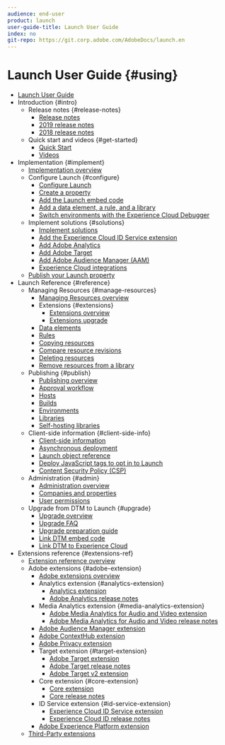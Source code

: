 ```yaml
---
audience: end-user
product: launch
user-guide-title: Launch User Guide
index: no
git-repo: https://git.corp.adobe.com/AdobeDocs/launch.en
---
```


# Launch User Guide {#using}

* [Launch User Guide](overview.md)
* Introduction {#intro}
  * Release notes {#release-notes}
    * [Release notes](release-notes/current.md)
    * [2019 release notes](release-notes/2019-release-notes.md)
    * [2018 release notes](release-notes/2018-release-notes.md)
  * Quick start and videos {#get-started}
    * [Quick Start](quick-start/quick-start.md)
    * [Videos](quick-start/videos.md)
* Implementation {#implement}
  * [Implementation overview](getting-started/overview.md)
  * Configure Launch {#configure}
    * [Configure Launch](getting-started/general-launch-configuration-and-settings/overview.md)
    * [Create a property](getting-started/general-launch-configuration-and-settings/create-a-property.md)
    * [Add the Launch embed code](getting-started/general-launch-configuration-and-settings/implement-the-launch-install-code.md)
    * [Add a data element, a rule, and a library](getting-started/general-launch-configuration-and-settings/add-data-elements-and-rules.md)
    * [Switch environments with the Experience Cloud Debugger](getting-started/general-launch-configuration-and-settings/switch-environments-with-launch-command.md)
  * Implement solutions {#solutions}
    * [Implement solutions](getting-started/implement-solutions/overview.md)
    * [Add the Experience Cloud ID Service extension](getting-started/implement-solutions/idservice-save.md)
    * [Add Adobe Analytics](getting-started/implement-solutions/add-adobe-analytics.md)
    * [Add Adobe Target](getting-started/implement-solutions/add-adobe-target.md)
    * [Add Adobe Audience Manager \(AAM\)](getting-started/implement-solutions/add-adobe-audience-manager-aam.md)
    * [Experience Cloud integrations](getting-started/implement-solutions/experience-cloud-integrations.md)
  * [Publish your Launch property](getting-started/validate-and-publish.md)
* Launch Reference {#reference}
  * Managing Resources {#manage-resources}
    * [Managing Resources overview](launch-reference/managing-resources/overview.md)
    * Extensions {#extensions}
      * [Extensions overview](launch-reference/managing-resources/extensions/overview.md)
      * [Extensions upgrade](launch-reference/managing-resources/extensions/extension-upgrade.md)
    * [Data elements](launch-reference/managing-resources/data-elements.md)
    * [Rules](launch-reference/managing-resources/rules.md)
    * [Copying resources](launch-reference/managing-resources/copying-resources.md)
    * [Compare resource revisions](launch-reference/managing-resources/compare-resource-revisions.md)
    * [Deleting resources](launch-reference/managing-resources/delete-resources.md)
    * [Remove resources from a library](launch-reference/managing-resources/remove-resources-from-library.md)
  * Publishing {#publish}
    * [Publishing overview](launch-reference/publishing/overview.md)
    * [Approval workflow](launch-reference/publishing/approval-workflow.md)
    * [Hosts](launch-reference/publishing/hosts.md)
    * [Builds](launch-reference/publishing/builds.md)
    * [Environments](launch-reference/publishing/environments.md)
    * [Libraries](launch-reference/publishing/libraries.md)
    * [Self-hosting libraries](launch-reference/publishing/self-hosting-libraries.md)
  * Client-side information {#client-side-info}
    * [Client-side information](launch-reference/client-side-information/overview.md)
    * [Asynchronous deployment](launch-reference/client-side-information/asynchronous-deployment.md)
    * [Launch object reference](launch-reference/client-side-information/launch-object-reference.md)
    * [Deploy JavaScript tags to opt in to Launch](launch-reference/client-side-information/deploy-javascript-tags-to-opt-in-to-launch.md)
    * [Content Security Policy \(CSP\)](launch-reference/client-side-information/content-security-policy-csp.md)
  * Administration {#admin}
    * [Administration overview](launch-reference/administration/overview.md)
    * [Companies and properties](launch-reference/administration/companies-and-properties.md)
    * [User permissions](launch-reference/administration/user-permissions.md)
  * Upgrade from DTM to Launch {#upgrade}
    * [Upgrade overview](launch-reference/upgrade-from-dtm-to-launch/overview.md)
    * [Upgrade FAQ](launch-reference/upgrade-from-dtm-to-launch/upgrade-faq.md)
    * [Upgrade preparation guide](launch-reference/upgrade-from-dtm-to-launch/upgrade-preparation-guide.md)
    * [Link DTM embed code](launch-reference/upgrade-from-dtm-to-launch/link-dtm-embed-code.md)
    * [Link DTM to Experience Cloud](launch-reference/upgrade-from-dtm-to-launch/link-dtm-to-experience-cloud.md)
* Extensions reference {#extensions-ref}
  * [Extension reference overview](extension-reference/adobe-extensions/overview.md)
  * Adobe extensions {#adobe-extension}
    * [Adobe extensions overview](extension-reference/web/overview.md)
    * Analytics extension {#analytics-extension}
      * [Analytics extension](extension-reference/web/adobe-analytics-extension/overview.md)
      * [Adobe Analytics release notes](extension-reference/web/adobe-analytics-extension/adobe-analytics-release-notes.md)
    * Media Analytics extension {#media-analytics-extension}
      * [Adobe Media Analytics for Audio and Video extension](extension-reference/web/adobe-media-analytics-for-audio-and-video-extension/overview.md)
      * [Adobe Media Analytics for Audio and Video release notes](extension-reference/web/adobe-media-analytics-for-audio-and-video-extension/adobe-media-analytics-for-audio-and-video-extension-release-notes.md)
    * [Adobe Audience Manager extension](extension-reference/web/adobe-audience-manager-extension.md)
    * [Adobe ContextHub extension](extension-reference/web/adobe-contexthub-extension.md)
    * [Adobe Privacy extension](extension-reference/web/adobe-privacy-extension.md)
    * Target extension {#target-extension}
      * [Adobe Target extension](extension-reference/web/adobe-target-extension/overview.md)
      * [Adobe Target release notes](extension-reference/web/adobe-target-extension/adobe-target-release-notes.md)
      * [Adobe Target v2 extension](extension-reference/web/adobe-target-extension-v2.md)
    * Core extension {#core-extension}
      * [Core extension](extension-reference/web/core-extension/overview.md)
      * [Core release notes](extension-reference/web/core-extension/core-release-notes.md)
    * ID Service extension {#id-service-extension}
      * [Experience Cloud ID Service extension](extension-reference/web/experience-cloud-id-service-extension/overview.md)
      * [Experience Cloud ID release notes](extension-reference/web/experience-cloud-id-service-extension/experience-cloud-id-release-notes.md)
    * [Adobe Experience Platform extension](extension-reference/web/adobe-experience-platform-extension.md)
  * [Third-Party extensions](extension-reference/3rd-party-extensions.md)

<!--

# Table of contents

* [Overview](README.md)
* [Release notes](release-notes/README.md)
  * [2019 release notes](release-notes/2019-release-notes.md)
  * [2018 release notes](release-notes/release-notes.md)
* [Quick Start](getting-started/README.md)
  * [Videos](getting-started/videos.md)

## Getting Started

* [Overview](getting-started-1/overview.md)
* [Configure Launch](getting-started-1/general-launch-configuration-and-settings/README.md)
  * [Create a Property](getting-started-1/general-launch-configuration-and-settings/create-a-property.md)
  * [Add the Launch Embed Code](getting-started-1/general-launch-configuration-and-settings/implement-the-launch-install-code.md)
  * [Add a Data Element, a Rule, and a Library](getting-started-1/general-launch-configuration-and-settings/add-data-elements-and-rules.md)
  * [Switch Environments with the Experience Cloud Debugger](getting-started-1/general-launch-configuration-and-settings/switch-environments-with-launch-command.md)
* [Implement Solutions](getting-started-1/implement-solutions/README.md)
  * [Add the Experience Cloud ID Service Extension](getting-started-1/implement-solutions/idservice-save.md)
  * [Add Adobe Analytics](getting-started-1/implement-solutions/add-adobe-analytics.md)
  * [Add Adobe Target](getting-started-1/implement-solutions/add-adobe-target.md)
  * [Add Adobe Audience Manager \(AAM\)](getting-started-1/implement-solutions/add-adobe-audience-manager-aam.md)
  * [Experience Cloud integrations](getting-started-1/implement-solutions/experience-cloud-integrations.md)
* [Publish your Launch property](getting-started-1/validate-and-publish.md)

## Launch Reference

* [Managing Resources](launch-reference/managing-resources/README.md)
  * [Extensions](launch-reference/managing-resources/extensions/README.md)
    * [Extension Upgrade](launch-reference/managing-resources/extensions/extension-upgrade.md)
  * [Data elements](launch-reference/managing-resources/data-elements.md)
  * [Rules](launch-reference/managing-resources/rules.md)
  * [Copying resources](launch-reference/managing-resources/copying-resources.md)
  * [Compare resource revisions](launch-reference/managing-resources/compare-resource-revisions.md)
  * [Deleting resources](launch-reference/managing-resources/delete-resources.md)
  * [Remove resources from a library](launch-reference/managing-resources/remove-resources-from-library.md)
* [Publishing](launch-reference/publishing/README.md)
  * [Approval Workflow](launch-reference/publishing/approval-workflow.md)
  * [Hosts](launch-reference/publishing/hosts.md)
  * [Builds](launch-reference/publishing/builds.md)
  * [Environments](launch-reference/publishing/environments.md)
  * [Libraries](launch-reference/publishing/libraries.md)
  * [Self-hosting libraries](launch-reference/publishing/self-hosting-libraries.md)
* [Client-side information](launch-reference/client-side-information/README.md)
  * [Asynchronous deployment](launch-reference/client-side-information/asynchronous-deployment.md)
  * [Launch object reference](launch-reference/client-side-information/launch-object-reference.md)
  * [Deploy JavaScript tags to opt in to Launch](launch-reference/client-side-information/deploy-javascript-tags-to-opt-in-to-launch.md)
  * [Content Security Policy \(CSP\)](launch-reference/client-side-information/content-security-policy-csp.md)
* [Administration](launch-reference/administration/README.md)
  * [Companies and properties](launch-reference/administration/companies-and-properties.md)
  * [User permissions](launch-reference/administration/user-permissions.md)
* [Upgrade From DTM to Launch](launch-reference/upgrade-from-dtm-to-launch/README.md)
  * [Upgrade FAQ](launch-reference/upgrade-from-dtm-to-launch/upgrade-faq.md)
  * [Upgrade Preparation Guide](launch-reference/upgrade-from-dtm-to-launch/upgrade-preparation-guide.md)
  * [Link DTM Embed Code](launch-reference/upgrade-from-dtm-to-launch/link-dtm-embed-code.md)
  * [Link DTM to Experience Cloud](launch-reference/upgrade-from-dtm-to-launch/link-dtm-to-experience-cloud.md)

## Launch Tutorials

* [Tutorials](launch-tutorials/contributing/README.md)
  * [Companies](launch-tutorials/contributing/companies.md)
  * [Hosts](launch-tutorials/contributing/hosts.md)
  * [Data Elements](launch-tutorials/contributing/data-elements.md)
  * [Environments](launch-tutorials/contributing/environments.md)
  * [Extensions](launch-tutorials/contributing/extensions.md)
  * [Properties](launch-tutorials/contributing/properties.md)
  * [Publishing](launch-tutorials/contributing/publishing.md)
  * [Rules](launch-tutorials/contributing/rules.md)
  * [Miscellaneous](launch-tutorials/contributing/miscellaneous.md)
  * [Example Tutorial](launch-tutorials/contributing/template.md)

## Extension Reference

* [Adobe Extensions](extension-reference/web/README.md)
  * [Adobe Analytics Extension](extension-reference/web/adobe-analytics-extension/README.md)
    * [Adobe Analytics Release Notes](extension-reference/web/adobe-analytics-extension/adobe-analytics-release-notes.md)
  * [Adobe Media Analytics for Audio and Video Extension](extension-reference/web/adobe-media-analytics-for-audio-and-video-extension/README.md)
    * [Adobe Media Analytics for Audio and Video Release Notes](extension-reference/web/adobe-media-analytics-for-audio-and-video-extension/adobe-media-analytics-for-audio-and-video-extension-release-notes.md)
  * [Adobe Audience Manager Extension](extension-reference/web/adobe-audience-manager-extension.md)
  * [Adobe ContextHub Extension](extension-reference/web/adobe-contexthub-extension.md)
  * [Adobe Privacy Extension](extension-reference/web/adobe-privacy-extension.md)
  * [Adobe Target Extension](extension-reference/web/adobe-target-extension/README.md)
    * [Adobe Target Release Notes](extension-reference/web/adobe-target-extension/adobe-target-release-notes.md)
  * [Adobe Target v2 Extension](extension-reference/web/adobe-target-extension-v2.md)
  * [Core Extension](extension-reference/web/core-extension/README.md)
    * [Core Release Notes](extension-reference/web/core-extension/core-release-notes.md)
  * [Experience Cloud ID Service Extension](extension-reference/web/experience-cloud-id-service-extension/README.md)
    * [Experience Cloud ID Release Notes](extension-reference/web/experience-cloud-id-service-extension/experience-cloud-id-release-notes.md)
  * [Adobe Experience Platform Extension](extension-reference/web/adobe-experience-platform-extension.md)
* [Third-Party Extensions](extension-reference/3rd-party-extensions.md)

-->

<!-- Old sample TOC

* [Overview](overview.md)
* Getting Started{#getting-started}
  * [Overview](quick-start/getting-started-overview.md)
  * [Release Notes](quick-start/release-notes.md)
  * [Videos](quick-start/videos.md)
* Managing Resources{#managing-resources}
  * [Managing resources overview](managing-resources/managing-resources-overview.md)
  * [Extensions](managing-resources/extensions.md)
  * [Data Elements](managing-resources/data-elements.md)
  * [Rules](managing-resources/rules.md)
  * [Delete Resources](managing-resources/delete-resources.md)
* Publishing{#publishing}
  * [Publishing overview](publishing/publishing-overview.md)
  * [Libraries](publishing/libraries.md)
  * [Builds](publishing/builds.md)
  * [Approval Workflow](publishing/approval-workflow.md)
* Client-side information{#client-side-information}
  * [Client-side information overview](client-side-information/client-side-information-overview.md)
  * [Launch Object Reference](client-side-information/launch-object-reference.md)
  * [Asynchronous Deployment](client-side-information/asynchronous-deployment.md)
  * [Deploy JavaScript tags to opt in to Launch](client-side-information/deploy-javascript-tags-to-opt-in-to-launch.md)
* Administration{#administration}
  * [Administration overview](administration/administration-overview.md)
  * [Users](administration/users.md)
  * [Companies and Properties](administration/companies-and-properties.md)
  * [Adapters](administration/adapters.md)
  * [Environments](administration/environments.md)
  * [Link DTM Embed Code](administration/link-dtm-embed-code.md)
* Extension reference{#extension-reference}
  * [Extension reference overview](extension-reference/extension-reference-overview.md)
  * [Core Extension](extension-reference/core-extension.md)
  * [Experience Cloud ID Service Extension](extension-reference/experience-cloud-id-service-extension.md)
  * [Adobe Analytics Extension](extension-reference/adobe-analytics-extension.md)
  * [Adobe Analytics for Video Extension](extension-reference/adobe-analytics-for-video-extension.md)
  * [Adobe Target Extension](extension-reference/adobe-target-extension.md)
  * [Adobe ContextHub Extension](extension-reference/adobe-contexthub-extension.md)
  * [Adobe Audience Manager Extension](extension-reference/adobe-audience-manager-extension.md)
  * [Adobe Privacy Extension](extension-reference/adobe-privacy-extension.md)
-->
<!-- removed from toc
* Tutorials {#tutorials}
  * [Overview](launch-tutorials/contributing/overview.md)
  * [Companies](launch-tutorials/contributing/companies.md)
  * [Hosts](launch-tutorials/contributing/hosts.md)
  * [Data elements](launch-tutorials/contributing/data-elements.md)
  * [Environments](launch-tutorials/contributing/environments.md)
  * [Extensions](launch-tutorials/contributing/extensions.md)
  * [Properties](launch-tutorials/contributing/properties.md)
  * [Publishing](launch-tutorials/contributing/publishing.md)
  * [Rules](launch-tutorials/contributing/rules.md)
  * [Miscellaneous](launch-tutorials/contributing/miscellaneous.md)
  * [Example tutorial](launch-tutorials/contributing/template.md)
  * -->
